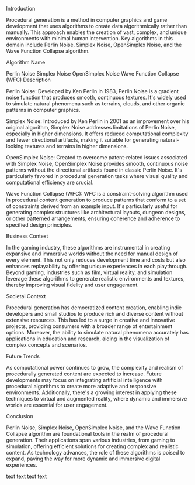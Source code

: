
Introduction

Procedural generation is a method in computer graphics and game development that uses algorithms to create data algorithmically rather than manually. This approach enables the creation of vast, complex, and unique environments with minimal human intervention. Key algorithms in this domain include Perlin Noise, Simplex Noise, OpenSimplex Noise, and the Wave Function Collapse algorithm.

Algorithm Name

Perlin Noise
Simplex Noise
OpenSimplex Noise
Wave Function Collapse (WFC)
Description

Perlin Noise: Developed by Ken Perlin in 1983, Perlin Noise is a gradient noise function that produces smooth, continuous textures. It's widely used to simulate natural phenomena such as terrains, clouds, and other organic patterns in computer graphics.

Simplex Noise: Introduced by Ken Perlin in 2001 as an improvement over his original algorithm, Simplex Noise addresses limitations of Perlin Noise, especially in higher dimensions. It offers reduced computational complexity and fewer directional artifacts, making it suitable for generating natural-looking textures and terrains in higher dimensions.

OpenSimplex Noise: Created to overcome patent-related issues associated with Simplex Noise, OpenSimplex Noise provides smooth, continuous noise patterns without the directional artifacts found in classic Perlin Noise. It's particularly favored in procedural generation tasks where visual quality and computational efficiency are crucial.

Wave Function Collapse (WFC): WFC is a constraint-solving algorithm used in procedural content generation to produce patterns that conform to a set of constraints derived from an example input. It's particularly useful for generating complex structures like architectural layouts, dungeon designs, or other patterned arrangements, ensuring coherence and adherence to specified design principles.

Business Context

In the gaming industry, these algorithms are instrumental in creating expansive and immersive worlds without the need for manual design of every element. This not only reduces development time and costs but also enhances replayability by offering unique experiences in each playthrough. Beyond gaming, industries such as film, virtual reality, and simulation leverage these algorithms to generate realistic environments and textures, thereby improving visual fidelity and user engagement.

Societal Context

Procedural generation has democratized content creation, enabling indie developers and small studios to produce rich and diverse content without extensive resources. This has led to a surge in creative and innovative projects, providing consumers with a broader range of entertainment options. Moreover, the ability to simulate natural phenomena accurately has applications in education and research, aiding in the visualization of complex concepts and scenarios.

Future Trends

As computational power continues to grow, the complexity and realism of procedurally generated content are expected to increase. Future developments may focus on integrating artificial intelligence with procedural algorithms to create more adaptive and responsive environments. Additionally, there's a growing interest in applying these techniques to virtual and augmented reality, where dynamic and immersive worlds are essential for user engagement.

Conclusion

Perlin Noise, Simplex Noise, OpenSimplex Noise, and the Wave Function Collapse algorithm are foundational tools in the realm of procedural generation. Their applications span various industries, from gaming to simulation, offering efficient solutions for creating complex and realistic content. As technology advances, the role of these algorithms is poised to expand, paving the way for more dynamic and immersive digital experiences.

[text](https://noiseposti.ng/posts/2022-01-16-The-Perlin-Problem-Moving-Past-Square-Noise.html)
[text](https://www.cs.utexas.edu/~theshark/courses/cs354/lectures/cs354-21.pdf)
[text](https://www.rockpapershotgun.com/future-of-procedural-generation-1?utm_source=chatgpt.com)
[text](https://www.gamespace.com/all-articles/news/the-future-of-gaming-exploring-ai-and-procedural-generation-in-game-development/?utm_source=chatgpt.com)